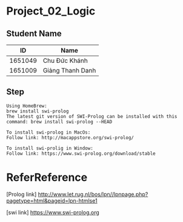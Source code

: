 # Project_02_Logic


## Student Name

| ID  | Name |
| ------------- | ------------- |
| 1651049  | Chu Đức Khánh  |
| 1651009   | Giảng Thanh Danh |

## Step
```
Using HomeBrew:
brew install swi-prolog
The latest git version of SWI-Prolog can be installed with this command: brew install swi-prolog --HEAD

```
```
To install swi-prolog in MacOs:
Follow link: http://macappstore.org/swi-prolog/
```

```
To install swi-prolig in Window:
Follow link: https://www.swi-prolog.org/download/stable
```
# ReferReference 
[Prolog link] http://www.let.rug.nl/bos/lpn//lpnpage.php?pagetype=html&pageid=lpn-htmlse1

[swi link] https://www.swi-prolog.org

